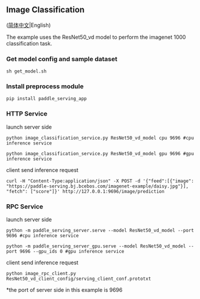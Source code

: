 ## Image Classification

([简体中文](./README_CN.md)|English)

The example uses the ResNet50_vd model to perform the imagenet 1000 classification task.

### Get model config and sample dataset
```
sh get_model.sh
```

### Install preprocess module

```
pip install paddle_serving_app
```

### HTTP Service

launch server side
```
python image_classification_service.py ResNet50_vd_model cpu 9696 #cpu inference service
```
```
python image_classification_service.py ResNet50_vd_model gpu 9696 #gpu inference service
```


client send inference request
```
curl -H "Content-Type:application/json" -X POST -d '{"feed":[{"image": "https://paddle-serving.bj.bcebos.com/imagenet-example/daisy.jpg"}], "fetch": ["score"]}' http://127.0.0.1:9696/image/prediction
```

### RPC Service

launch server side
```
python -m paddle_serving_server.serve --model ResNet50_vd_model --port 9696 #cpu inference service
```

```
python -m paddle_serving_server_gpu.serve --model ResNet50_vd_model --port 9696 --gpu_ids 0 #gpu inference service
```

client send inference request
```
python image_rpc_client.py ResNet50_vd_client_config/serving_client_conf.prototxt
```
*the port of server side in this example is 9696
